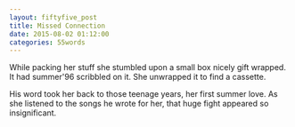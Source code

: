 ```yaml
---
layout: fiftyfive_post
title: Missed Connection
date: 2015-08-02 01:12:00
categories: 55words
---
```


While packing her stuff she stumbled upon a small box nicely gift wrapped. It had summer'96 scribbled on it. She unwrapped it to find a cassette.

His word took her back to those teenage years, her first summer love. As she listened to the songs he wrote for her, that huge fight appeared so insignificant.
